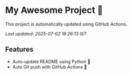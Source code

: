 # My Awesome Project 🚀

This project is automatically updated using GitHub Actions.

_Last updated: 2025-07-02 18:26:13 IST_

## Features
- Auto-update README using Python 🐍
- Auto Git push with GitHub Actions 🤖
